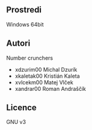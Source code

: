 **Prostredi**
------
Windows 64bit

**Autori**
------

Number crunchers
- xdzurim00 Michal Dzurík
- xkaletak00 Kristián Kaleta
- xvlcekm00 Matej Vlček
- xandrar00 Roman Andraščík

**Licence**
-------
GNU v3
